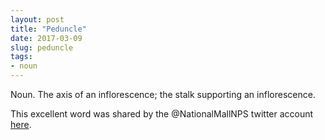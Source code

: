 ```yaml
---
layout: post
title: "Peduncle"
date: 2017-03-09
slug: peduncle
tags:
- noun
---
```


Noun. The axis of an inflorescence; the stalk supporting an inflorescence.

This excellent word was shared by the @NationalMallNPS twitter account [here](https://twitter.com/NationalMallNPS/status/839586143494623232).
